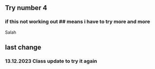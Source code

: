 ## Try number 4
### if this not working out ## means i have to try more and more
Salah 
## last change
### 13.12.2023 Class update to try it again